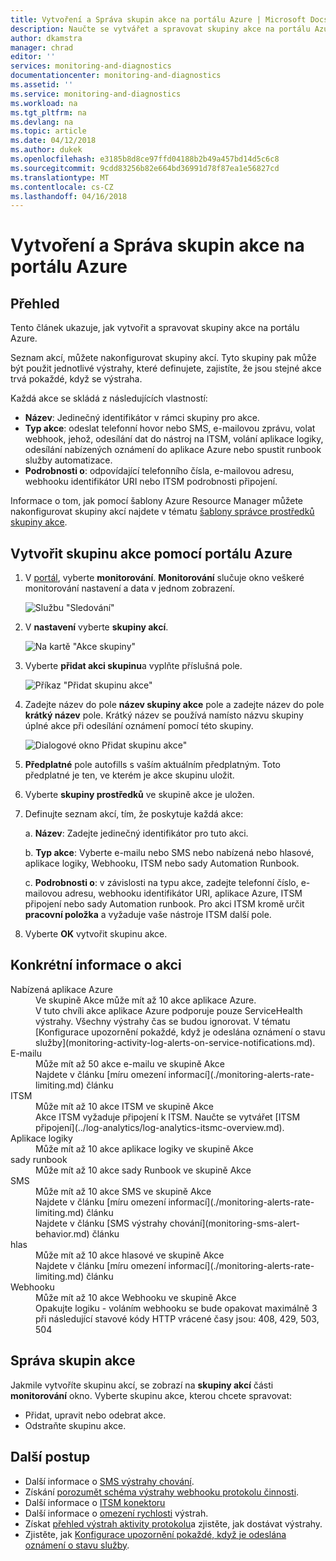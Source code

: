 ```yaml
---
title: Vytvoření a Správa skupin akce na portálu Azure | Microsoft Docs
description: Naučte se vytvářet a spravovat skupiny akce na portálu Azure.
author: dkamstra
manager: chrad
editor: ''
services: monitoring-and-diagnostics
documentationcenter: monitoring-and-diagnostics
ms.assetid: ''
ms.service: monitoring-and-diagnostics
ms.workload: na
ms.tgt_pltfrm: na
ms.devlang: na
ms.topic: article
ms.date: 04/12/2018
ms.author: dukek
ms.openlocfilehash: e3185b8d8ce97ffd04188b2b49a457bd14d5c6c8
ms.sourcegitcommit: 9cdd83256b82e664bd36991d78f87ea1e56827cd
ms.translationtype: MT
ms.contentlocale: cs-CZ
ms.lasthandoff: 04/16/2018
---
```

# <a name="create-and-manage-action-groups-in-the-azure-portal"></a>Vytvoření a Správa skupin akce na portálu Azure
## <a name="overview"></a>Přehled ##
Tento článek ukazuje, jak vytvořit a spravovat skupiny akce na portálu Azure.

Seznam akcí, můžete nakonfigurovat skupiny akcí. Tyto skupiny pak může být použit jednotlivé výstrahy, které definujete, zajistíte, že jsou stejné akce trvá pokaždé, když se výstraha.

Každá akce se skládá z následujících vlastností:

* **Název**: Jedinečný identifikátor v rámci skupiny pro akce.  
* **Typ akce**: odeslat telefonní hovor nebo SMS, e-mailovou zprávu, volat webhook, jehož, odesílání dat do nástroj na ITSM, volání aplikace logiky, odesílání nabízených oznámení do aplikace Azure nebo spustit runbook služby automatizace.
* **Podrobnosti o**: odpovídající telefonního čísla, e-mailovou adresu, webhooku identifikátor URI nebo ITSM podrobnosti připojení.

Informace o tom, jak pomocí šablony Azure Resource Manager můžete nakonfigurovat skupiny akcí najdete v tématu [šablony správce prostředků skupiny akce](monitoring-create-action-group-with-resource-manager-template.md).

## <a name="create-an-action-group-by-using-the-azure-portal"></a>Vytvořit skupinu akce pomocí portálu Azure ##
1. V [portál](https://portal.azure.com), vyberte **monitorování**. **Monitorování** slučuje okno veškeré monitorování nastavení a data v jednom zobrazení.

    ![Službu "Sledování"](./media/monitoring-action-groups/home-monitor.png)
2. V **nastavení** vyberte **skupiny akcí**.

    ![Na kartě "Akce skupiny"](./media/monitoring-action-groups/action-groups-blade.png)
3. Vyberte **přidat akci skupinu**a vyplňte příslušná pole.

    ![Příkaz "Přidat skupinu akce"](./media/monitoring-action-groups/add-action-group.png)
4. Zadejte název do pole **název skupiny akce** pole a zadejte název do pole **krátký název** pole. Krátký název se používá namísto názvu skupiny úplné akce při odesílání oznámení pomocí této skupiny.

      ![Dialogové okno Přidat skupinu akce"](./media/monitoring-action-groups/action-group-define.png)

5. **Předplatné** pole autofills s vaším aktuálním předplatným. Toto předplatné je ten, ve kterém je akce skupinu uložit.

6. Vyberte **skupiny prostředků** ve skupině akce je uložen.

7. Definujte seznam akcí, tím, že poskytuje každá akce:

    a. **Název**: Zadejte jedinečný identifikátor pro tuto akci.

    b. **Typ akce**: Vyberte e-mailu nebo SMS nebo nabízená nebo hlasové, aplikace logiky, Webhooku, ITSM nebo sady Automation Runbook.

    c. **Podrobnosti o**: v závislosti na typu akce, zadejte telefonní číslo, e-mailovou adresu, webhooku identifikátor URI, aplikace Azure, ITSM připojení nebo sady Automation runbook. Pro akci ITSM kromě určit **pracovní položka** a vyžaduje vaše nástroje ITSM další pole.

8. Vyberte **OK** vytvořit skupinu akce.

## <a name="action-specific-information"></a>Konkrétní informace o akci
<dl>
<dt>Nabízená aplikace Azure</dt>
<dd>Ve skupině Akce může mít až 10 akce aplikace Azure.</dd>
<dd>V tuto chvíli akce aplikace Azure podporuje pouze ServiceHealth výstrahy. Všechny výstrahy čas se budou ignorovat. V tématu [Konfigurace upozornění pokaždé, když je odeslána oznámení o stavu služby](monitoring-activity-log-alerts-on-service-notifications.md).</dd>

<dt>E-mailu</dt>
<dd>Může mít až 50 akce e-mailu ve skupině Akce</dd>
<dd>Najdete v článku [míru omezení informací](./monitoring-alerts-rate-limiting.md) článku</dd>

<dt>ITSM</dt>
<dd>Může mít až 10 akce ITSM ve skupině Akce</dd>
<dd>Akce ITSM vyžaduje připojení k ITSM. Naučte se vytvářet [ITSM připojení](../log-analytics/log-analytics-itsmc-overview.md).</dd>

<dt>Aplikace logiky</dt>
<dd>Může mít až 10 akce aplikace logiky ve skupině Akce</dd>

<dt>sady runbook</dt>
<dd>Může mít až 10 akce sady Runbook ve skupině Akce</dd>

<dt>SMS</dt>
<dd>Může mít až 10 akce SMS ve skupině Akce</dd>
<dd>Najdete v článku [míru omezení informací](./monitoring-alerts-rate-limiting.md) článku</dd>
<dd>Najdete v článku [SMS výstrahy chování](monitoring-sms-alert-behavior.md) článku</dd>

<dt>hlas</dt>
<dd>Může mít až 10 akce hlasové ve skupině Akce</dd>
<dd>Najdete v článku [míru omezení informací](./monitoring-alerts-rate-limiting.md) článku</dd>

<dt>Webhooku</dt>
<dd>Může mít až 10 akce Webhooku ve skupině Akce
<dd>Opakujte logiku - voláním webhooku se bude opakovat maximálně 3 při následující stavové kódy HTTP vrácené časy jsou: 408, 429, 503, 504</dd>
</dl>

## <a name="manage-your-action-groups"></a>Správa skupin akce ##
Jakmile vytvoříte skupinu akcí, se zobrazí na **skupiny akcí** části **monitorování** okno. Vyberte skupinu akce, kterou chcete spravovat:

* Přidat, upravit nebo odebrat akce.
* Odstraňte skupinu akce.

## <a name="next-steps"></a>Další postup ##
* Další informace o [SMS výstrahy chování](monitoring-sms-alert-behavior.md).  
* Získání [porozumět schéma výstrahy webhooku protokolu činnosti](monitoring-activity-log-alerts-webhook.md).  
* Další informace o [ITSM konektoru](../log-analytics/log-analytics-itsmc-overview.md)
* Další informace o [omezení rychlosti](monitoring-alerts-rate-limiting.md) výstrah.
* Získat [přehled výstrah aktivity protokolu](monitoring-overview-alerts.md)a zjistěte, jak dostávat výstrahy.  
* Zjistěte, jak [Konfigurace upozornění pokaždé, když je odeslána oznámení o stavu služby](monitoring-activity-log-alerts-on-service-notifications.md).
